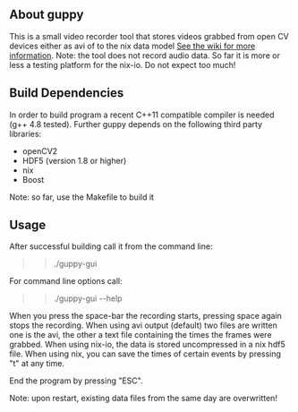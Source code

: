 About guppy
----------- 

This is a small video recorder tool that stores videos grabbed from
open CV devices either as avi of to the nix data model [See the wiki
for more information](https://github.com/G-Node/nix).  Note: the tool
does not record audio data. So far it is more or less a testing
platform for the nix-io. Do not expect too much!

Build Dependencies
------------------

In order to build program a recent C++11 compatible compiler is needed
(g++ 4.8 tested). Further guppy depends on the following third party
libraries: 

- openCV2
- HDF5 (version 1.8 or higher)
- nix 
- Boost

Note: so far, use the Makefile to build it

Usage
-----

After successful building call it from the command line:

>> ./guppy-gui

For command line options call:

>> ./guppy-gui --help

When you press the space-bar the recording starts, pressing space
again stops the recording. When using avi output (default) two files
are written one is the avi, the other a text file containing the times
the frames were grabbed. When using nix-io, the data is stored
uncompressed in a nix hdf5 file. When using nix, you can save the
times of certain events by pressing "t" at any time.

End the program by pressing "ESC".

Note: upon restart, existing data files from the same day are
overwritten!
